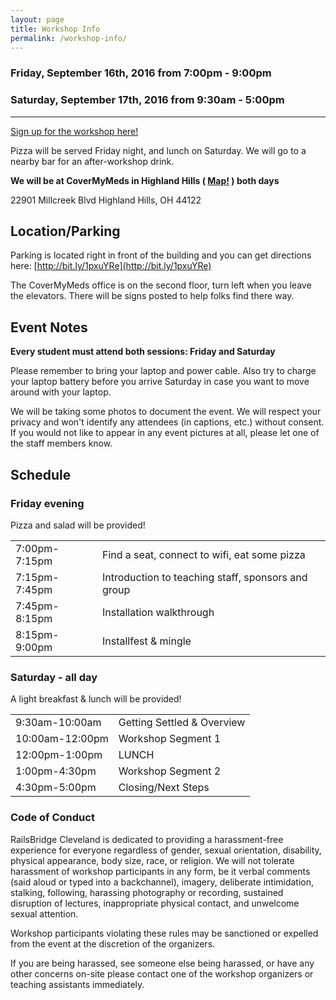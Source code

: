 ```yaml
---
layout: page
title: Workshop Info
permalink: /workshop-info/
---
```


### Friday, September 16th, 2016 from 7:00pm - 9:00pm

### Saturday, September 17th, 2016 from 9:30am - 5:00pm

---

<a href="https://www.bridgetroll.org/events/276" class="btn btn-success">Sign up for the workshop here!</a>

Pizza will be served Friday night, and lunch on Saturday. We will go to a nearby bar for an after-workshop drink.

**We will be at CoverMyMeds in Highland Hills ( [Map!](https://www.google.com/maps/preview?q=22901+Millcreek+Blvd,+Highland+Hills,+Ohio,+44122) ) both days**

22901 Millcreek Blvd
Highland Hills, OH 44122

## Location/Parking

Parking is located right in front of the building and you can get directions here: [http://bit.ly/1pxuYRe](http://bit.ly/1pxuYRe)

The CoverMyMeds office is on the second floor, turn left when you leave the elevators. There will be signs posted to help folks find there way.

## Event Notes

**Every student must attend both sessions: Friday and Saturday**

Please remember to bring your laptop and power cable. Also try to charge your laptop battery before you arrive Saturday in case you want to move around with your laptop.

We will be taking some photos to document the event. We will respect your privacy and won't identify any attendees (in captions, etc.) without consent. If you would not like to appear in any event pictures at all, please let one of the staff members know.

## Schedule

### Friday evening

Pizza and salad will be provided!

<table class="table table-bordered table-striped">
  <tbody>
    <tr><td>7:00pm-7:15pm</td><td>Find a seat, connect to wifi, eat some pizza</td></tr>
    <tr><td>7:15pm-7:45pm</td><td>Introduction to teaching staff, sponsors and group</td></tr>
    <tr><td>7:45pm-8:15pm</td><td>Installation walkthrough</td></tr>
    <tr><td>8:15pm-9:00pm</td><td>Installfest &amp; mingle</td></tr>
  </tbody>
</table>

### Saturday - all day

A light breakfast & lunch will be provided!

<table class="table table-bordered table-striped">
  <tbody>
    <tr><td>9:30am-10:00am</td><td>Getting Settled &amp;  Overview</td></tr>
    <tr><td>10:00am-12:00pm</td><td>Workshop Segment 1</td></tr>
    <tr><td>12:00pm-1:00pm</td><td>LUNCH</td></tr>
    <tr><td>1:00pm-4:30pm</td><td>Workshop Segment 2</td></tr>
    <tr><td>4:30pm-5:00pm</td><td>Closing/Next Steps</td></tr>
  </tbody>
</table>



### Code of Conduct

RailsBridge Cleveland is dedicated to providing a harassment-free experience for everyone regardless of gender, sexual orientation, disability, physical appearance, body size, race, or religion. We will not tolerate harassment of workshop participants in any form, be it verbal comments (said aloud or typed into a backchannel), imagery, deliberate intimidation, stalking, following, harassing photography or recording, sustained disruption of lectures, inappropriate physical contact, and unwelcome sexual attention.

Workshop participants violating these rules may be sanctioned or expelled from the event at the discretion of the organizers.

If you are being harassed, see someone else being harassed, or have any other concerns on-site please contact one of the workshop organizers or teaching assistants immediately.
